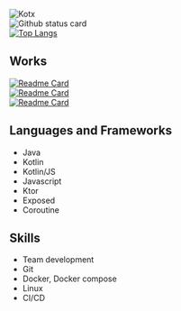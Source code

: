 ![Kotx](https://img.shields.io/static/v1?label=LIFE&message=FAILED&color=critical&style=flat)  
![Github status card](https://github-readme-stats.vercel.app/api?username=Kotlin-chan&count_private=true&border_radius=0&include_all_commits=true&hide_border=true)  
[![Top Langs](https://github-readme-stats.vercel.app/api/top-langs/?username=Kotlin-chan&count_private=true&border_radius=0&layout=compact&hide_border=true)](https://github.com/Kotlin-chan)

## Works
[![Readme Card](https://github-readme-stats.vercel.app/api/pin/?username=TeamKun&repo=flylib-reloaded&border_radius=0&hide_border=true)](https://github.com/TeamKun/flylib-reloaded)  
[![Readme Card](https://github-readme-stats.vercel.app/api/pin/?username=TeamKun&repo=CustomGUI&border_radius=0&hide_border=true)](https://github.com/TeamKun/CustomGUI)  
[![Readme Card](https://github-readme-stats.vercel.app/api/pin/?username=Kotlin-chan&repo=get-gradle-project-version&border_radius=0&hide_border=true)](https://github.com/Kotlin-chan/get-gradle-project-version)
  
## Languages and Frameworks
- Java
- Kotlin
- Kotlin/JS
- Javascript
- Ktor
- Exposed
- Coroutine

## Skills
- Team development
- Git
- Docker, Docker compose
- Linux
- CI/CD
